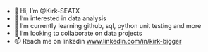 - 👋 Hi, I’m @Kirk-SEATX
- 👀 I’m interested in data analysis
- 🌱 I’m currently learning github, sql, python unit testing and more
- 💞️ I’m looking to collaborate on data projects
- 📫 Reach me on linkedin www.linkedin.com/in/kirk-bigger

<!---
Kirk-SEATX/Kirk-SEATX is a ✨ special ✨ repository because its `README.md` (this file) appears on your GitHub profile.
You can click the Preview link to take a look at your changes.
--->

